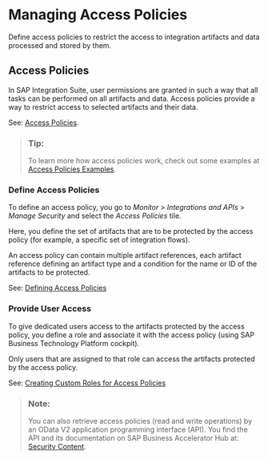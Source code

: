 <!-- loio318d107538644d1483c49eb97542b8da -->

# Managing Access Policies

Define access policies to restrict the access to integration artifacts and data processed and stored by them.



<a name="loio318d107538644d1483c49eb97542b8da__AccessPolicies_Intro"/>

## Access Policies

In SAP Integration Suite, user permissions are granted in such a way that all tasks can be performed on all artifacts and data. Access policies provide a way to restrict access to selected artifacts and their data.

See: [Access Policies](access-policies-e0009f3.md).

> ### Tip:  
> To learn more how access policies work, check out some examples at [Access Policies Examples](access-policies-examples-f1dc1a7.md).





### Define Access Policies

To define an access policy, you go to *Monitor* \> *Integrations and APIs* \> *Manage Security* and select the *Access Policies* tile.

Here, you define the set of artifacts that are to be protected by the access policy \(for example, a specific set of integration flows\).

An access policy can contain multiple artifact references, each artifact reference defining an artifact type and a condition for the name or ID of the artifacts to be protected.

See: [Defining Access Policies](defining-access-policies-b0d7950.md)



### Provide User Access

To give dedicated users access to the artifacts protected by the access policy, you define a role and associate it with the access policy \(using SAP Business Technology Platform cockpit\).

Only users that are assigned to that role can access the artifacts protected by the access policy.

See: [Creating Custom Roles for Access Policies](creating-custom-roles-for-access-policies-7db3c87.md)

> ### Note:  
> You can also retrieve access policies \(read and write operations\) by an OData V2 application programming interface \(API\). You find the API and its documentation on SAP Business Accelerator Hub at: [Security Content](http://help.sap.com/disclaimer?site=https%3A%2F%2Fapi.sap.com%2Fapi%2FSecurityContent%2Fresource).


